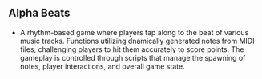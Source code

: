 ## Alpha Beats
- A rhythm-based game where players tap along to the beat of various music tracks. Functions utilizing dnamically generated notes from MIDI files, challenging players to hit them 
accurately to score points. The gameplay is controlled through scripts that manage the spawning 
of notes, player interactions, and overall game state.
